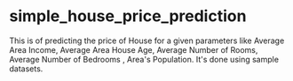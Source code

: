 # simple_house_price_prediction
This is of predicting the price of House for a given parameters like Average Area Income, Average Area House Age, Average Number of Rooms, Average Number of Bedrooms , Area's Population. It's done using sample datasets.
